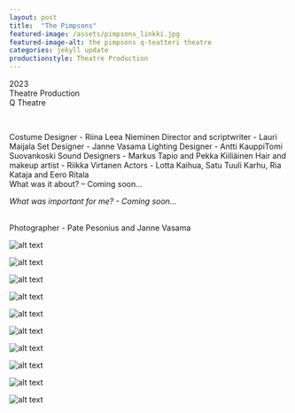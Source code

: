 ```yaml
---
layout: post
title:  "The Pimpsons"
featured-image: /assets/pimpsons_linkki.jpg
featured-image-alt: the pimpsons q-teatteri theatre
categories: jekyll update
productionstyle: Theatre Production
---
```

  2023  
  Theatre Production  
  Q Theatre  
  
  <br/>
<p></p>
  Costume Designer - Riina Leea Nieminen  
  Director and scriptwriter - Lauri Maijala  
  Set Designer - Janne Vasama  
  Lighting Designer - Antti KauppiTomi Suovankoski  
  Sound Designers - Markus Tapio and Pekka Kiiliäinen     
  Hair and makeup artist - Riikka Virtanen  
  Actors - Lotta Kaihua, Satu Tuuli Karhu, Ria Kataja and Eero Ritala   
  <br/>

<div class="post-text-alone">  
  What was it about? – Coming soon... 
<p></p>
  <em>What was important for me? - Coming soon...</em>
</div>  
<p></p>
  
  <br/>
  Photographer - Pate Pesonius and Janne Vasama


  ![alt text](/assets/projects/pimpsons1.jpg) 

  ![alt text](/assets/projects/pimpsons2.jpg)   

  ![alt text](/assets/projects/pimpsons3.jpg) 

  ![alt text](/assets/projects/pimpsons4.jpg) 

  ![alt text](/assets/projects/pimpsons5.jpg)  

  ![alt text](/assets/projects/pimpsons6.jpg)  

  ![alt text](/assets/projects/pimpsons7.jpg)  

  ![alt text](/assets/projects/pimpsons8.jpg)    

  ![alt text](/assets/projects/pimpsons9.jpg)  

  ![alt text](/assets/projects/pimpsons10.jpg)    
  